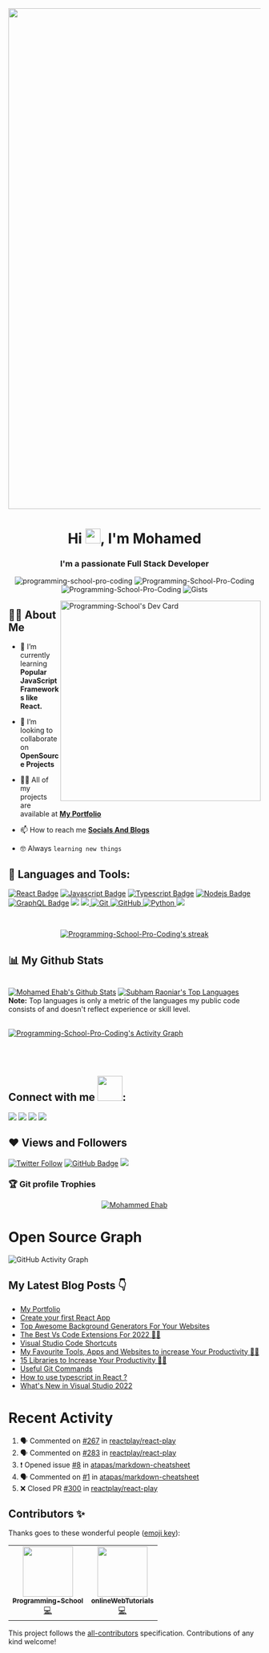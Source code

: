 <!-- ![Purple Welcome Canvas Banner](https://user-images.githubusercontent.com/96921717/152648473-9799d284-7e21-49ab-a07e-45d35bdc07fb.png) -->
<!-- <img src="Blue and Yellow Geometric Businessman Facebook Cover.gif"> -->
<!-- <img src="standard.gif" align="right" width="400"> -->
<img src="standard (2).gif" align="center" width="1000">

<h1 align="center">Hi <img src="https://raw.githubusercontent.com/MartinHeinz/MartinHeinz/master/wave.gif" width="30px">, I'm Mohamed</h1>
<h3 align="center">I'm a passionate Full Stack Developer</h3>

<p align="center"> <img src="https://komarev.com/ghpvc/?username=Programming-School-Pro-Coding&label=Profile%20views&color=0e75b6&style=flat" alt="programming-school-pro-coding" />
		   <img src="https://badges.pufler.dev/repos/programming-school-pro-coding" alt="Programming-School-Pro-Coding" />
		   <img src="https://img.shields.io/github/followers/Programming-School-Pro-Coding?label=Followers" alt="Programming-School-Pro-Coding" />
		   <img src="https://badges.pufler.dev/gists/Programming-School-Pro-Coding" alt="Gists" />
</p>

<!-- <img src="standard (1).gif" align="right" width="400"/> -->
<a href="https://app.daily.dev/Mohamed_Ehab"><img src="https://api.daily.dev/devcards/ed49ae7194bc40a298676373c974b702.png?r=jai" width="400" align="right" alt="Programming-School's Dev Card"/></a>


## 🙋‍♂️ About Me

- 🌱 I’m currently learning **Popular JavaScript Frameworks like React.**

- 👯 I’m looking to collaborate on **OpenSource Projects**

- 👨‍💻 All of my projects are available at **[My Portfolio](https://mohamed-ehab-portfolio.vercel.app)**

- 📫 How to reach me **[Socials And Blogs](https://linktr.ee/Programming_School)**

- :nerd_face: Always `learning new things`







## 🚀 Languages and Tools:

<!-- <p align="left"> 
    <a href="https://reactjs.org/" target="_blank"> <img src="https://img.icons8.com/color/48/000000/react-native.png"/> </a>
    <a href="https://developer.mozilla.org/en-US/docs/Web/JavaScript" target="_blank"> <img src="https://img.icons8.com/color/48/000000/javascript.png"/> </a> 
    <a href="https://www.w3.org/html/" target="_blank"> <img src="https://img.icons8.com/color/48/000000/html-5.png"/> </a> 
    <a href="https://www.w3schools.com/css/" target="_blank"> <img src="https://img.icons8.com/color/48/000000/css3.png"/> </a> 
    <a href="https://getbootstrap.com" target="_blank"> <img src="https://img.icons8.com/color/48/000000/bootstrap.png"/> </a> 
    <a href="https://www.python.org" target="_blank"> <img src="https://img.icons8.com/color/48/000000/python.png"/> </a> 
    <a style="padding-right:8px;" href="https://nodejs.org" target="_blank"> <img src="https://img.icons8.com/color/48/000000/nodejs.png"/> </a> 
    <a style="padding-right:8px;" href="https://www.mysql.com/" target="_blank"> <img src="https://img.icons8.com/fluent/50/000000/mysql-logo.png"/> </a>
    <a href="https://www.mongodb.com/" target="_blank"> <img src="https://raw.githubusercontent.com/devicons/devicon/master/icons/mongodb/mongodb-original-wordmark.svg" alt="mongodb" width="48" height="48"/> </a>
    <a href="https://git-scm.com/" target="_blank"> <img src="https://img.icons8.com/color/48/000000/git.png"/> </a> 
    <a href="https://expressjs.com" target="_blank"> <img src="https://raw.githubusercontent.com/devicons/devicon/master/icons/express/express-original-wordmark.svg" alt="express" width="40" height="40"/> </a>
</p> -->

[![React Badge](https://img.shields.io/badge/-React-61DBFB?style=for-the-badge&labelColor=black&logo=react&logoColor=61DBFB)](#)  [![Javascript Badge](https://img.shields.io/badge/-Javascript-F0DB4F?style=for-the-badge&labelColor=black&logo=javascript&logoColor=F0DB4F)](#) [![Typescript Badge](https://img.shields.io/badge/-Typescript-007acc?style=for-the-badge&labelColor=black&logo=typescript&logoColor=007acc)](#) [![Nodejs Badge](https://img.shields.io/badge/-Nodejs-3C873A?style=for-the-badge&labelColor=black&logo=node.js&logoColor=3C873A)](#) [![GraphQL Badge](https://img.shields.io/badge/-GraphQl-e535ab?style=for-the-badge&labelColor=black&logo=node.js&logoColor=e535ab)](#)
<img src="https://img.shields.io/badge/-HTML-c58545?style=for-the-badge&logo=html5&logoColor=c58545&labelColor=282828">
<img src="https://img.shields.io/badge/-CSS-d1a01f?style=for-the-badge&logo=css3&logoColor=d1a01f&labelColor=282828"><a href="https://git-scm.com/" target="_blank"> <img src="https://img.shields.io/badge/GIT-E44C30?style=for-the-badge&logo=git&logoColor=white" alt="Git"/> </a>
<a href="https://github.com/Programming-School-Pro-Coding" target="_blank"> <img src="https://img.shields.io/badge/GitHub-100000?style=for-the-badge&logo=github&logoColor=white" alt="GitHub"/>
    <a href="https://www.python.org" target="_blank"> <img src="https://img.shields.io/badge/Python-FFD43B?style=for-the-badge&logo=python&logoColor=darkgreen" alt="Python"/> </a>
    <a href="https://code.visualstudio.com"><img src="https://camo.githubusercontent.com/42ada9cc774b9d2b4cf35691820a881d70657ae42c3a074f00c7e9add6352361/68747470733a2f2f696d672e736869656c64732e696f2f62616467652f56697375616c5f53747564696f5f436f64652d3030373844343f7374796c653d666f722d7468652d6261646765266c6f676f3d76697375616c25323073747564696f253230636f6465266c6f676f436f6c6f723d7768697465" /></a>

<br/>

<p align="center">
    <a href="https://mohamed-ehab-portfolio.vercel.app" target="_blank">
        <img title="🔥 Get streak stats for your profile at git.io/streak-stats" alt="Programming-School-Pro-Coding's streak" src="https://github-readme-streak-stats.herokuapp.com/?user=Programming-School-Pro-Coding&theme=black-ice&hide_border=true&stroke=0000&background=060A0CD0"/>
    </a>
</p>

## 📊 My Github Stats

  <br/>
    <a href="https://mohamed-ehab-portfolio.vercel.app" target="_blank"><img alt="Mohamed Ehab's Github Stats" src="https://github-readme-stats.vercel.app/api?username=Programming-School-Pro-Coding&show_icons=true&count_private=true&theme=react&hide_border=true&bg_color=0D1117" /></a>
  <a href="https://mohamed-ehab-portfolio.vercel.app" target="_blank"><img alt="Subham Raoniar's Top Languages" src="https://github-readme-stats.vercel.app/api/top-langs/?username=Programming-School-Pro-Coding&langs_count=8&count_private=true&layout=compact&theme=react&hide_border=true&bg_color=0D1117" /></a>
  <br/>
  <b>Note:</b> Top languages is only a metric of the languages my public code consists of and doesn't reflect experience or skill level.


<br/>
<br/>

<a href="https://mohamed-ehab-portfolio.vercel.app"  target="_blank"><img alt="Programming-School-Pro-Coding's Activity Graph" src="https://activity-graph.herokuapp.com/graph?username=Programming-School-Pro-Coding&bg_color=0D1117&color=5BCDEC&line=5BCDEC&point=FFFFFF&hide_border=true" /></a>

<br/>
<br/>

## Connect with me <img src="https://raw.githubusercontent.com/ShahriarShafin/ShahriarShafin/main/Assets/handshake.gif" width="50px" />:
<p align="left">

<a href = "https://www.linkedin.com/in/mohamed-ehab-164193208"><img src="https://img.icons8.com/fluent/48/000000/linkedin.png"/></a>
<a href = "https://twitter.com/Programing_Pro"><img src="https://img.icons8.com/fluent/48/000000/twitter.png"/></a>
<a href = "https://www.instagram.com/mohamed_ehab_pro/"><img src="https://img.icons8.com/fluent/48/000000/instagram-new.png"/></a>
<a href = "http://www.youtube.com/channel/UC1YTVmV31RZV2oie1kKpJkw"><img src="https://img.icons8.com/color/48/000000/youtube-play.png"/></a>

</p>

## ❤ Views and Followers
<a href="https://twitter.com/Programing_Pro">![Twitter Follow](https://img.shields.io/twitter/follow/Programing_Pro?label=Follow%20Me&style=for-the-badge)</a>
<a href="https://github.com/Programming-School-Pro-Coding?tab=followers"><img src="https://img.shields.io/github/followers/Programming-School-Pro-Coding?label=Followers&style=for-the-badge" alt="GitHub Badge"></a>
<a href="https://youtube.com/channel/UC1YTVmV31RZV2oie1kKpJkw"><img src="https://img.shields.io/youtube/channel/views/UC1YTVmV31RZV2oie1kKpJkw?color=%23333333&label=Programming%20School&style=for-the-badge" /></a>

### :trophy: Git profile Trophies

<p align="center"> <a href="https://github.com/ryo-ma/github-profile-trophy"><img src="https://github-profile-trophy.vercel.app/?username=Programming-School-Pro-Coding&layout=compact&theme=algolia" alt="Mohammed Ehab" /></a> </p>

# Open Source Graph
![GitHub Activity Graph](https://activity-graph.herokuapp.com/graph?username=Programming-School-Pro-Coding&theme=dracula&hide_border=true)
	
## My Latest Blog Posts 👇
<!-- HASHNODE_BLOG:START -->
- [My Portfolio](https://programming-school.hashnode.dev//my-portfolio)
- [Create your first React App](https://programming-school.hashnode.dev//create-your-first-react-app)
- [Top Awesome Background Generators For Your Websites](https://programming-school.hashnode.dev//top-awesome-background-generators-for-your-websites)
- [The Best Vs Code Extensions For 2022 💪💪](https://programming-school.hashnode.dev//the-best-vs-code-extensions-for-2022)
- [Visual Studio Code Shortcuts](https://programming-school.hashnode.dev//visual-studio-code-shortcuts)
- [My Favourite Tools, Apps and Websites to increase Your Productivity 🎨🚀](https://programming-school.hashnode.dev//my-favourite-tools-apps-and-websites-to-increase-your-productivity)
- [15 Libraries to Increase Your Productivity 🎨🚀](https://programming-school.hashnode.dev//15-libraries-to-increase-your-productivity)
- [Useful Git Commands](https://programming-school.hashnode.dev//useful-git-commands)
- [How to use typescript in React ?](https://programming-school.hashnode.dev//how-to-use-typescript-in-react)
- [What's New in Visual Studio 2022](https://programming-school.hashnode.dev//whats-new-in-visual-studio-2022)
<!-- HASHNODE_BLOG:END -->
	
# Recent Activity
<!--START_SECTION:activity-->
1. 🗣 Commented on [#267](https://github.com/reactplay/react-play/issues/267) in [reactplay/react-play](https://github.com/reactplay/react-play)
2. 🗣 Commented on [#283](https://github.com/reactplay/react-play/issues/283) in [reactplay/react-play](https://github.com/reactplay/react-play)
3. ❗️ Opened issue [#8](https://github.com/atapas/markdown-cheatsheet/issues/8) in [atapas/markdown-cheatsheet](https://github.com/atapas/markdown-cheatsheet)
4. 🗣 Commented on [#1](https://github.com/atapas/markdown-cheatsheet/issues/1) in [atapas/markdown-cheatsheet](https://github.com/atapas/markdown-cheatsheet)
5. ❌ Closed PR [#300](https://github.com/reactplay/react-play/pull/300) in [reactplay/react-play](https://github.com/reactplay/react-play)
<!--END_SECTION:activity-->
	
## Contributors ✨

Thanks goes to these wonderful people ([emoji key](https://allcontributors.org/docs/en/emoji-key)):

<!-- ALL-CONTRIBUTORS-LIST:START - Do not remove or modify this section -->
<!-- prettier-ignore-start -->
<!-- markdownlint-disable -->
<table>
  <tr>
	  <td align="center"><a href="https://mohamed-ehab-portfolio.vercel.app/"><img src="https://avatars.githubusercontent.com/u/96921717?v=4?s=100" width="100px;" alt=""/><br /><sub><b>Programming-School</b></sub></a><br /><a href="https://github.com/Programming-School-Pro-Coding/Programming-School-Pro-Coding/commits?author=Programming-School-Pro-Coding" title="Code">💻</a></td>
    <td align="center"><a href="https://github.com/onlineWebTutorials"><img src="https://avatars.githubusercontent.com/u/96112266?v=4?s=100" width="100px;" alt=""/><br /><sub><b>onlineWebTutorials</b></sub></a><br /><a href="https://github.com/Programming-School-Pro-Coding/Programming-School-Pro-Coding/commits?author=onlineWebTutorials" title="Code">💻</a></td>
  </tr>
</table>

<!-- markdownlint-restore -->
<!-- prettier-ignore-end -->

<!-- ALL-CONTRIBUTORS-LIST:END -->

This project follows the [all-contributors](https://github.com/all-contributors/all-contributors) specification. Contributions of any kind welcome!

